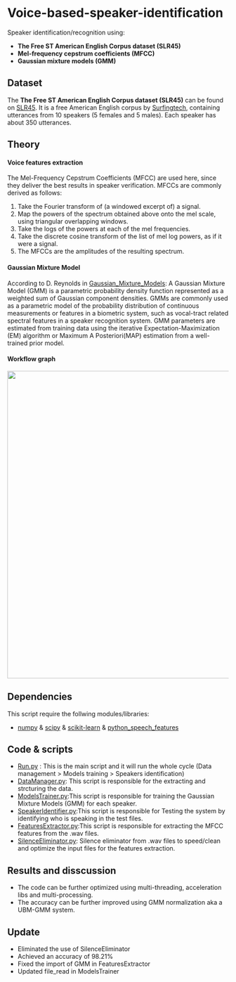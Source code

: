# Voice-based-speaker-identification
Speaker identification/recognition using:
  - **The Free ST American English Corpus dataset (SLR45)**
  - **Mel-frequency cepstrum coefficients (MFCC)**
  - **Gaussian mixture models (GMM)**
## Dataset
The  **The Free ST American English Corpus dataset (SLR45)**  can be found on [SLR45](http://www.openslr.org/45/). It is a free American English corpus by [Surfingtech](www.surfing.ai), containing utterances from 10 speakers (5 females and 5 males). Each speaker has about 350 utterances.

## Theory

#### Voice features extraction
The Mel-Frequency Cepstrum Coefficients (MFCC) are used here, since they deliver the best results in speaker verification.
MFCCs are commonly derived as follows:
1. Take the Fourier transform of (a windowed excerpt of) a signal.
2. Map the powers of the spectrum obtained above onto the mel scale, using triangular overlapping windows.
3. Take the logs of the powers at each of the mel frequencies.
4. Take the discrete cosine transform of the list of mel log powers, as if it were a signal.
5. The MFCCs are the amplitudes of the resulting spectrum.

#### Gaussian Mixture Model
According to D. Reynolds in [Gaussian_Mixture_Models](https://pdfs.semanticscholar.org/734b/07b53c23f74a3b004d7fe341ae4fce462fc6.pdf):
A Gaussian Mixture Model (GMM) is a parametric probability density function represented as a weighted sum of Gaussian component densities. GMMs are commonly used as a parametric model of the probability distribution of continuous measurements or features in a biometric system, such as vocal-tract related spectral features in a speaker recognition system. GMM parameters are estimated from training data using the iterative Expectation-Maximization (EM) algorithm or Maximum A Posteriori(MAP) estimation from a well-trained prior model.

#### Workflow graph
<p align="center">
  <img src="speaker.png" width="700"/>
</p>


## Dependencies
This script require the follwing modules/libraries:
* [numpy](http://www.numpy.org/) & [scipy](https://www.scipy.org/) & [scikit-learn](https://scikit-learn.org/stable/) & [python_speech_features](https://github.com/jameslyons/python_speech_features)

## Code & scripts
- [Run.py](Run.py) : This is the main script and it will run the whole cycle (Data management > Models training > Speakers identification)
- [DataManager.py](Code/DataManager.py): This script is responsible for the extracting and strcturing the data.
- [ModelsTrainer.py](Code/ModelsTrainer.py):This script is responsible for training the Gaussian Mixture Models (GMM) for each speaker.
- [SpeakerIdentifier.py](Code/GenderIdentifier.py):This script is responsible for Testing the system by identifying who is speaking in the test files.
- [FeaturesExtractor.py](Code/FeaturesExtractor.py):This script is responsible for extracting the MFCC features from the .wav files.
- [SilenceEliminator.py](Code/SilenceEliminator.py): Silence eliminator from .wav files to speed/clean and optimize the input files for the features extraction.

## Results and disscussion
- The code can be further optimized using multi-threading, acceleration libs and multi-processing.
- The accuracy can be further improved using GMM normalization aka a UBM-GMM system.

## Update
- Eliminated the use of SilenceEliminator
- Achieved an accuracy of 98.21%
- Fixed the import of GMM in FeaturesExtractor
- Updated file_read in ModelsTrainer